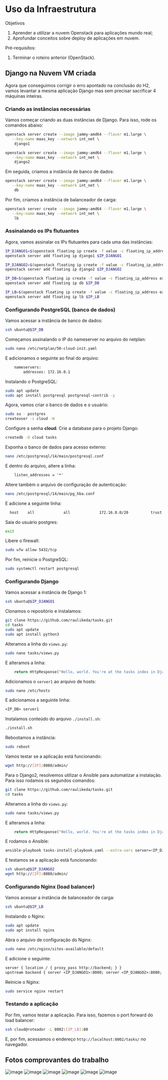 # Uso da Infraestrutura

Objetivos

1. Aprender a utilizar a nuvem Openstack para aplicações mundo real;
2. Aprofundar conceitos sobre deploy de aplicações em nuvem.

Pré-requisitos:

1. Terminar o roteiro anterior (OpenStack).

## Django na Nuvem VM criada

Agora que conseguimos corrigir o erro apontado na conclusão do H2, vamos levantar a mesma aplicação Django mas sem precisar sacrificar 4 máquinas inteiras.

### Criando as instâncias necessárias

Vamos começar criando as duas instâncias de Django. Para isso, rode os comandos abaixo:

```bash
openstack server create --image jammy-amd64 --flavor m1.large \
   --key-name maas_key --network int_net \
    django1
```

```bash
openstack server create --image jammy-amd64 --flavor m1.large \
   --key-name maas_key --network int_net \
    django2
```

Em seguida, criamos a instância de banco de dados:

```bash
openstack server create --image jammy-amd64 --flavor m1.large \
   --key-name maas_key --network int_net \
    db
```

Por fim, criamos a instância de balanceador de carga:

```bash
openstack server create --image jammy-amd64 --flavor m1.large \
   --key-name maas_key --network int_net \
    lb
```

### Assinalando os IPs flutuantes

Agora, vamos assinalar os IPs flutuantes para cada uma das instâncias:

```bash
IP_DJANGO1=$(openstack floating ip create -f value -c floating_ip_address ext_net)
openstack server add floating ip django1 $IP_DJANGO1
```

```bash
IP_DJANGO2=$(openstack floating ip create -f value -c floating_ip_address ext_net)
openstack server add floating ip django2 $IP_DJANGO2
```

```bash
IP_DB=$(openstack floating ip create -f value -c floating_ip_address ext_net)
openstack server add floating ip db $IP_DB
```

```bash
IP_LB=$(openstack floating ip create -f value -c floating_ip_address ext_net)
openstack server add floating ip lb $IP_LB
```

### Configurando PostgreSQL (banco de dados)

Vamos acessar a instância de banco de dados:

```bash
ssh ubuntu@$IP_DB
```

Começamos assinalando o IP do nameserver no arquivo do netplan:

```bash
sudo nano /etc/netplan/50-cloud-init.yaml
```

E adicionamos o seguinte ao final do arquivo:

```txt
    nameservers:
        addresses: 172.16.0.1
```

Instalando o PostgreSQL:

```bash
sudo apt update
sudo apt install postgresql postgresql-contrib -y
```

Agora, vamos criar o banco de dados e o usuário:

```bash
sudo su - postgres
createuser -s cloud -W
```

Configure a senha **cloud**. Crie a database para o projeto Django:

```bash
createdb -O cloud tasks
```

Exponha o banco de dados para acesso externo:

```bash
nano /etc/postgresql/14/main/postgresql.conf
```

E dentro do arquivo, altere a linha:

```txt
    listen_addresses = '*'
```

Altere também o arquivo de configuração de autenticação:

```bash
nano /etc/postgresql/14/main/pg_hba.conf
```

E adicione a seguinte linha:

```txt
  host    all             all             172.16.0.0/20          trust
```

Saia do usuário postgres:

```bash
exit
```

Libere o firewall:

```bash
sudo ufw allow 5432/tcp
```

Por fim, reinicie o PostgreSQL:

```bash
sudo systemctl restart postgresql
```

### Configurando Django

Vamos acessar a instância de Django 1:

```bash
ssh ubuntu@$IP_DJANGO1
```

Clonamos o repositório e instalamos:

```bash
git clone https://github.com/raulikeda/tasks.git
cd tasks
sudo apt update
sudo apt install python3
```

Alteramos a linha do `views.py`:

```bash
sudo nano tasks/views.py
```

E alteramos a linha:

```python
    return HttpResponse("Hello, world. You're at the tasks index in Django 1.")
```

Adicionamos o `server1` ao arquivo de hosts:

```bash
sudo nano /etc/hosts
```

E adicionamos a seguinte linha:

```txt
<IP_DB> server1
```

Instalamos conteúdo do arquivo `./install.sh`:

```bash
./install.sh
```

Rebootamos a instância:

```bash
sudo reboot
```

Vamos testar se a aplicação está funcionando:

```bash
wget http://[IP]:8080/admin/
```

Para o Django2, resolvemos utilizar o Ansible para automatizar a instalação. Para isso rodamos os segundos comandos:

```bash
git clone https://github.com/raulikeda/tasks.git
cd tasks
``````

Alteramos a linha do `views.py`:

```bash
sudo nano tasks/views.py
```

E alteramos a linha:

```python
    return HttpResponse("Hello, world. You're at the tasks index in Django 2.")
```

E rodamos o Ansible:

```bash
ansible-playbook tasks-install-playbook.yaml --extra-vars server=<IP_DJANGO2>
```

E testamos se a aplicação está funcionando:

```bash
ssh ubuntu@$IP_DJANGO2
wget http://[IP]:8080/admin/
```

### Configurando Nginx (load balancer)

Vamos acessar a instância de balanceador de carga:

```bash
ssh ubuntu@$IP_LB
```

Instalando o Nginx:

```bash
sudo apt update
sudo apt install nginx
```

Abra o arquivo de configuração do Nginx:

```bash
sudo nano /etc/nginx/sites-available/default
```

E adicione o seguinte:

```txt
server { location / { proxy_pass http://backend; } }
upstream backend { server <IP_DJANGO1>:8080; server <IP_DJANGO2>:8080; }
```

Reinicie o Nginx:

```bash
sudo service nginx restart
```

### Testando a aplicação

Por fim, vamos testar a aplicação. Para isso, fazemos o port forward do load balancer:

```bash
ssh cloud@roteador -L 8002:[IP_LB]:80
```

E, por fim, acessamos o endereço `http://localhost:8002/tasks/` no navegador.

## Fotos comprovantes do trabalho

![image](django_admin.png)
![image](django1.png)
![image](django2.png)
![image](instances.png)
![image](network_topology.png)
![image](overview.png)
